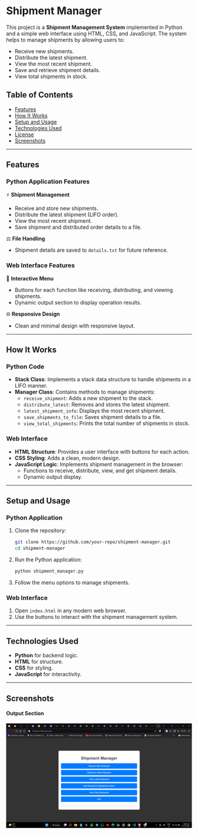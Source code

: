 # Shipment Manager

This project is a **Shipment Management System** implemented in Python and a simple web interface using HTML, CSS, and JavaScript. The system helps to manage shipments by allowing users to:

- Receive new shipments.
- Distribute the latest shipment.
- View the most recent shipment.
- Save and retrieve shipment details.
- View total shipments in stock.

## Table of Contents

- [Features](#features)
- [How It Works](#how-it-works)
- [Setup and Usage](#setup-and-usage)
- [Technologies Used](#technologies-used)
- [License](#license)
- [Screenshots](#screenshots)

---

## Features

### Python Application Features

⚡ **Shipment Management**

- Receive and store new shipments.
- Distribute the latest shipment (LIFO order).
- View the most recent shipment.
- Save shipment and distributed order details to a file.

⚖️ **File Handling**

- Shipment details are saved to `details.txt` for future reference.

### Web Interface Features

🔄 **Interactive Menu**

- Buttons for each function like receiving, distributing, and viewing shipments.
- Dynamic output section to display operation results.

🌐 **Responsive Design**

- Clean and minimal design with responsive layout.

---

## How It Works

### Python Code

- **Stack Class**: Implements a stack data structure to handle shipments in a LIFO manner.
- **Manager Class**: Contains methods to manage shipments:
  - `receive_shipment`: Adds a new shipment to the stack.
  - `distribute_latest`: Removes and stores the latest shipment.
  - `latest_shipment_info`: Displays the most recent shipment.
  - `save_shipments_to_file`: Saves shipment details to a file.
  - `view_total_shipments`: Prints the total number of shipments in stock.

### Web Interface

- **HTML Structure**: Provides a user interface with buttons for each action.
- **CSS Styling**: Adds a clean, modern design.
- **JavaScript Logic**: Implements shipment management in the browser:
  - Functions to receive, distribute, view, and get shipment details.
  - Dynamic output display.

---

## Setup and Usage

### Python Application

1. Clone the repository:
   ```bash
   git clone https://github.com/your-repo/shipment-manager.git
   cd shipment-manager
   ```
2. Run the Python application:
   ```bash
   python shipment_manager.py
   ```
3. Follow the menu options to manage shipments.

### Web Interface

1. Open `index.html` in any modern web browser.
2. Use the buttons to interact with the shipment management system.

---

## Technologies Used

- **Python** for backend logic.
- **HTML** for structure.
- **CSS** for styling.
- **JavaScript** for interactivity.

---

## Screenshots



#### Output Section

![Output Section](./micro.png)

